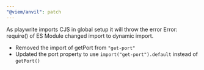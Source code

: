 ```yaml
---
"@viem/anvil": patch
---
```


As playwrite imports CJS in global setup it will throw the error Error: require() of ES Module changed import to dynamic import.
* Removed the import of getPort from `"get-port"`
* Updated the port property to use `import("get-port").default` instead of `getPort()`
